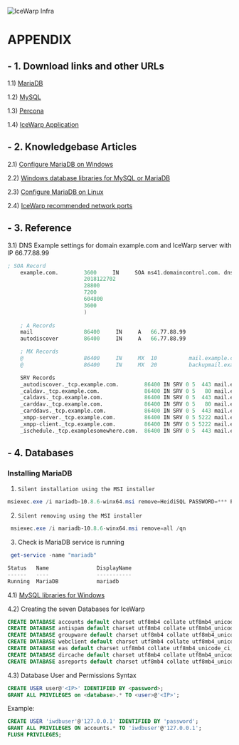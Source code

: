 ![IceWarp Infra](https://blog.icewarp.com/wp-content/uploads/2022/08/IW-Logo-Wide-4x.png)

# APPENDIX

## - 1. Download links and other URLs
1.1) [MariaDB](https://mariadb.org/download)

1.2) [MySQL](https://www.mysql.com/downloads/)

1.3) [Percona](https://www.percona.com/downloads/)

1.4) [IceWarp Application](https://www.icewarp.com/download-premise/server/)

##  - 2. Knowledgebase Articles
 2.1)	[Configure MariaDB on Windows](https://support.icewarp.com/hc/en-us/articles/360016806578-Windows-MySQL-MariaDB-setup-for-IceWarp)

 2.2)	[Windows database libraries for MySQL or MariaDB](https://support.icewarp.com/hc/en-us/article_attachments/360018704398/libraries_mysql_6.1.zip)

 2.3)	[Configure MariaDB on Linux](https://support.icewarp.com/hc/en-us/articles/360018895417-Linux-MySQL-MariaDB-setup-for-IceWarp)

 2.4) [IceWarp recommended network ports](https://support.icewarp.com/hc/en-us/articles/6808711405585-IceWarp-recommended-network-ports)

## - 3. Reference 
3.1) DNS Example settings for domain example.com and IceWarp server with IP 66.77.88.99 
```s
; SOA Record
	example.com.        3600     IN     SOA ns41.domaincontrol.com. dns.net. (
	                    2018122702
	                    28800
	                    7200
	                    604800
	                    3600
	                    )
	                    
	; A Records
	mail                86400     IN     A   66.77.88.99
	autodiscover        86400     IN     A   66.77.88.99

	; MX Records
	@                   86400     IN     MX  10          mail.example.com.
	@                   86400     IN     MX  20          backupmail.example.com.

	SRV Records
	_autodiscover._tcp.example.com.        86400 IN SRV 0 5  443 mail.example.com.
	_caldav._tcp.example.com.              86400 IN SRV 0 5   80 mail.example.com.
	_caldavs._tcp.example.com.             86400 IN SRV 0 5  443 mail.example.com.
	_carddav._tcp.example.com.             86400 IN SRV 0 5   80 mail.example.com.
	_carddavs._tcp.example.com.            86400 IN SRV 0 5  443 mail.example.com.
	_xmpp-server._tcp.example.com.         86400 IN SRV 0 5 5222 mail.example.com.
	_xmpp-client._tcp.example.com.         86400 IN SRV 0 5 5222 mail.example.com.
	_ischedule._tcp.examplesomewhere.com.  86400 IN SRV 0 5  443 mail.example.com.

```  

## - 4. Databases
### Installing MariaDB 

 1) 	Silent installation using the MSI installer 
 
 ```powershell
 msiexec.exe /i mariadb-10.8.6-winx64.msi remove=HeidiSQL PASSWORD=*** PORT=3306 SERVICENAME=MariaDB addlocal=all /passive
 ```
 2) 	Silent removing using the MSI installer 

```powershell
 msiexec.exe /i mariadb-10.8.6-winx64.msi remove=all /qn 
```
3) Check is MariaDB service is running

```powershell
 get-service -name "mariadb"

Status   Name               DisplayName
------   ----               -----------
Running  MariaDB            mariadb
```

 4.1)	[MySQL libraries for Windows](https://support.icewarp.com/hc/en-us/article_attachments/360018704398/libraries_mysql_6.1.zip)

 4.2)	Creating the seven Databases for IceWarp
```sql
CREATE DATABASE accounts default charset utf8mb4 collate utf8mb4_unicode_ci;
CREATE DATABASE antispam default charset utf8mb4 collate utf8mb4_unicode_ci;
CREATE DATABASE groupware default charset utf8mb4 collate utf8mb4_unicode_ci;
CREATE DATABASE webclient default charset utf8mb4 collate utf8mb4_unicode_ci;
CREATE DATABASE eas default charset utf8mb4 collate utf8mb4_unicode_ci;
CREATE DATABASE dircache default charset utf8mb4 collate utf8mb4_unicode_ci;
CREATE DATABASE asreports default charset utf8mb4 collate utf8mb4_unicode_ci;
```
4.3)	Database User and Permissions Syntax
```sql	
CREATE USER user@'<IP>' IDENTIFIED BY <password>;
GRANT ALL PRIVILEGES on <database>.* TO <user>@'<IP>';
```
Example:
```sql
CREATE USER 'iwdbuser'@'127.0.0.1' IDENTIFIED BY 'password';
GRANT ALL PRIVILEGES ON accounts.* TO 'iwdbuser'@'127.0.0.1';
FLUSH PRIVILEGES;
```
